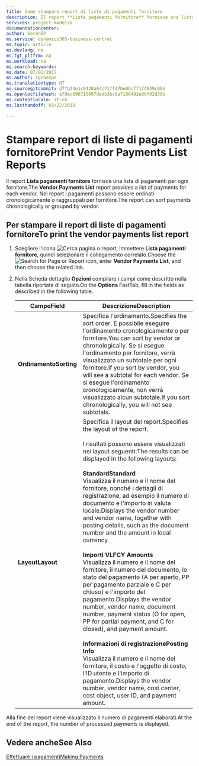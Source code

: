 ```yaml
---
title: Come stampare report di liste di pagamenti fornitore
description: Il report **Lista pagamenti fornitore** fornisce una lista di pagamenti per ogni fornitore. Nel report i pagamenti possono essere ordinati cronologicamente o raggruppati per fornitore.
services: project-madeira
documentationcenter: 
author: SorenGP
ms.service: dynamics365-business-central
ms.topic: article
ms.devlang: na
ms.tgt_pltfrm: na
ms.workload: na
ms.search.keywords: 
ms.date: 07/01/2017
ms.author: sgroespe
ms.translationtype: HT
ms.sourcegitcommit: d7fb34e1c9428a64c71ff47be8bcff174649c00d
ms.openlocfilehash: a79ec090716097dedb3bc6a7100492e0bf92d38b
ms.contentlocale: it-ch
ms.lasthandoff: 03/22/2018

---
```

# <a name="print-vendor-payments-list-reports"></a><span data-ttu-id="393d0-104">Stampare report di liste di pagamenti fornitore</span><span class="sxs-lookup"><span data-stu-id="393d0-104">Print Vendor Payments List Reports</span></span>
<span data-ttu-id="393d0-105">Il report **Lista pagamenti fornitore** fornisce una lista di pagamenti per ogni fornitore.</span><span class="sxs-lookup"><span data-stu-id="393d0-105">The **Vendor Payments List** report provides a list of payments for each vendor.</span></span> <span data-ttu-id="393d0-106">Nel report i pagamenti possono essere ordinati cronologicamente o raggruppati per fornitore.</span><span class="sxs-lookup"><span data-stu-id="393d0-106">The report can sort payments chronologically or grouped by vendor.</span></span>  

## <a name="to-print-the-vendor-payments-list-report"></a><span data-ttu-id="393d0-107">Per stampare il report di liste di pagamenti fornitore</span><span class="sxs-lookup"><span data-stu-id="393d0-107">To print the vendor payments list report</span></span>  

1.  <span data-ttu-id="393d0-108">Scegliere l'icona ![Cerca pagina o report](../../media/ui-search/search_small.png "Cerca pagina o report"), immettere **Lista pagamenti fornitore**, quindi selezionare il collegamento correlato.</span><span class="sxs-lookup"><span data-stu-id="393d0-108">Choose the ![Search for Page or Report](../../media/ui-search/search_small.png "Search for Page or Report icon") icon, enter **Vendor Payments List**, and then choose the related link.</span></span>  
2.  <span data-ttu-id="393d0-109">Nella Scheda dettaglio **Opzioni** compilare i campi come descritto nella tabella riportata di seguito.</span><span class="sxs-lookup"><span data-stu-id="393d0-109">On the **Options** FastTab, fill in the fields as described in the following table.</span></span>  

    |<span data-ttu-id="393d0-110">Campo</span><span class="sxs-lookup"><span data-stu-id="393d0-110">Field</span></span>|<span data-ttu-id="393d0-111">Descrizione</span><span class="sxs-lookup"><span data-stu-id="393d0-111">Description</span></span>|  
    |---------------------------------|---------------------------------------|  
    |<span data-ttu-id="393d0-112">**Ordinamento**</span><span class="sxs-lookup"><span data-stu-id="393d0-112">**Sorting**</span></span>|<span data-ttu-id="393d0-113">Specifica l'ordinamento.</span><span class="sxs-lookup"><span data-stu-id="393d0-113">Specifies the sort order.</span></span> <span data-ttu-id="393d0-114">È possibile eseguire l'ordinamento cronologicamente o per fornitore.</span><span class="sxs-lookup"><span data-stu-id="393d0-114">You can sort by vendor or chronologically.</span></span> <span data-ttu-id="393d0-115">Se si esegue l'ordinamento per fornitore, verrà visualizzato un subtotale per ogni fornitore.</span><span class="sxs-lookup"><span data-stu-id="393d0-115">If you sort by vendor, you will see a subtotal for each vendor.</span></span> <span data-ttu-id="393d0-116">Se si esegue l'ordinamento cronologicamente, non verrà visualizzato alcun subtotale.</span><span class="sxs-lookup"><span data-stu-id="393d0-116">If you sort chronologically, you will not see subtotals.</span></span>|  
    |<span data-ttu-id="393d0-117">**Layout**</span><span class="sxs-lookup"><span data-stu-id="393d0-117">**Layout**</span></span>|<span data-ttu-id="393d0-118">Specifica il layout del report.</span><span class="sxs-lookup"><span data-stu-id="393d0-118">Specifies the layout of the report.</span></span><br /><br /> <span data-ttu-id="393d0-119">I risultati possono essere visualizzati nei layout seguenti:</span><span class="sxs-lookup"><span data-stu-id="393d0-119">The results can be displayed in the following layouts:</span></span><br /><br /> <span data-ttu-id="393d0-120">**Standard**</span><span class="sxs-lookup"><span data-stu-id="393d0-120">**Standard**</span></span><br /> <span data-ttu-id="393d0-121">Visualizza il numero e il nome del fornitore, nonché i dettagli di registrazione, ad esempio il numero di documento e l'importo in valuta locale.</span><span class="sxs-lookup"><span data-stu-id="393d0-121">Displays the vendor number and vendor name, together with posting details, such as the document number and the amount in local currency.</span></span><br /><br /> <span data-ttu-id="393d0-122">**Importi VL**</span><span class="sxs-lookup"><span data-stu-id="393d0-122">**FCY Amounts**</span></span><br /> <span data-ttu-id="393d0-123">Visualizza il numero e il nome del fornitore, il numero del documento, lo stato del pagamento (A per aperto, PP per pagamento parziale e C per chiuso) e l'importo del pagamento.</span><span class="sxs-lookup"><span data-stu-id="393d0-123">Displays the vendor number, vendor name, document number, payment status (O for open, PP for partial payment, and C for closed), and payment amount.</span></span><br /><br /> <span data-ttu-id="393d0-124">**Informazioni di registrazione**</span><span class="sxs-lookup"><span data-stu-id="393d0-124">**Posting Info**</span></span><br /> <span data-ttu-id="393d0-125">Visualizza il numero e il nome del fornitore, il costo e l'oggetto di costo, l'ID utente e l'importo di pagamento.</span><span class="sxs-lookup"><span data-stu-id="393d0-125">Displays the vendor number, vendor name, cost center, cost object, user ID, and payment amount.</span></span>|  

 <span data-ttu-id="393d0-126">Alla fine del report viene visualizzato il numero di pagamenti elaborati.</span><span class="sxs-lookup"><span data-stu-id="393d0-126">At the end of the report, the number of processed payments is displayed.</span></span>  

## <a name="see-also"></a><span data-ttu-id="393d0-127">Vedere anche</span><span class="sxs-lookup"><span data-stu-id="393d0-127">See Also</span></span>  
[<span data-ttu-id="393d0-128">Effettuare i pagamenti</span><span class="sxs-lookup"><span data-stu-id="393d0-128">Making Payments</span></span>](../../payables-make-payments.md)

